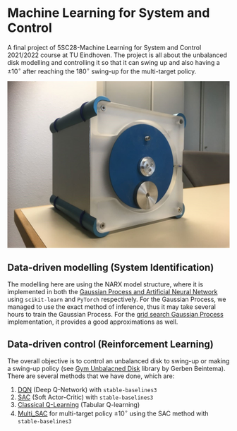 # Machine Learning for System and Control
A final project of 5SC28-Machine Learning for System and Control 2021/2022 course at TU Eindhoven. The project is all about the unbalanced disk modelling and controlling it so that it can swing up and also having a $\pm10^{\circ}$ after reaching the $180^{\circ}$ swing-up for the multi-target policy.

![Setup](UnbalancedDisc1.jpeg)

## Data-driven modelling (System Identification) 

The modelling here are using the NARX model structure, where it is implemented in both the [Gaussian Process and Artificial Neural Network](./ANN&GP.ipynb) using `scikit-learn` and `PyTorch` respectively. For the Gaussian Process, we managed to use the exact method of inference, thus it may take several hours to train the Gaussian Process. For the [grid search Gaussian Process](./Final_GP.ipynb) implementation, it provides a good approximations as well.

## Data-driven control (Reinforcement Learning)
The overall objective is to control an unbalanced disk to swing-up or making a swing-up policy (see [Gym Unbalacned Disk](https://github.com/GerbenBeintema/gym-unbalanced-disk) library by Gerben Beintema). There are several methods that we have done, which are:
1. [DQN](./DQN.ipynb) (Deep Q-Network) with `stable-baselines3`
2. [SAC](./SAC.ipynb) (Soft Actor-Critic) with `stable-baselines3`
3. [Classical Q-Learning](./clas-Q-learning.ipynb) (Tabular Q-learning)
4. [Multi_SAC](./Multi_SAC.ipynb) for multi-target policy $\pm10^{\circ}$ using the SAC method with `stable-baselines3`
